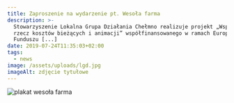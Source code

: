 ```yaml
---
title: Zaproszenie na wydarzenie pt. Wesoła farma
description: >-
  Stowarzyszenie Lokalna Grupa Działania Chełmno realizuje projekt „Wsparcie na
  rzecz kosztów bieżących i animacji” współfinansowanego w ramach Europejskiego
  Funduszu [...]
date: 2019-07-24T11:35:03+02:00
tags:
  - news
image: /assets/uploads/lgd.jpg
imageAlt: zdjęcie tytułowe
---
```

![plakat wesoła farma](/assets/uploads/wesoła-farma.jpg)
